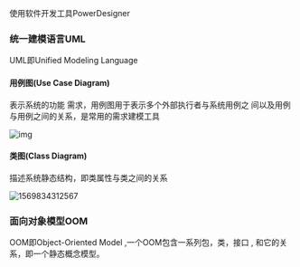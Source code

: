 使用软件开发工具PowerDesigner

### 统一建模语言UML

 UML即Unified Modeling Language 

#### 用例图(Use Case Diagram)

表示系统的功能 需求，用例图用于表示多个外部执行者与系统用例之 间以及用例与用例之间的关系，是常用的需求建模工具

![img](https://img-my.csdn.net/uploads/201212/01/1354331357_6343.jpg)

#### 类图(Class Diagram)

描述系统静态结构，即类属性与类之间的关系

![1569834312567](C:\Users\lsl\AppData\Roaming\Typora\typora-user-images\1569834312567.png)

### 面向对象模型OOM

OOM即Object-Oriented Model ,一个OOM包含一系列包，类，接口 , 和它的关系，即一个静态概念模型。 